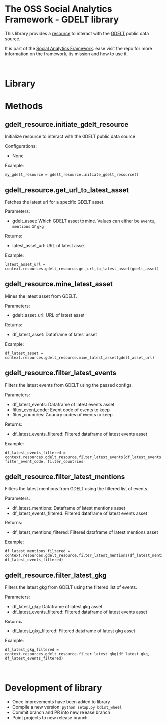 # The OSS Social Analytics Framework - GDELT library
This library provides a [resource](https://docs.dagster.io/concepts/resources) to interact with the [GDELT](https://www.gdeltproject.org/) public data source.

It is part of the [Social Analytics Framework](https://github.com/lantrns-analytics/saf_core). ease visit the repo for more information on the framework, its mission and how to use it.

&nbsp;


# Library

# Methods
## gdelt_resource.initiate_gdelt_resource
Initialize resource to interact with the GDELT public data source

Configurations:
- None

Example:
```
my_gdelt_resource = gdelt_resource.initiate_gdelt_resource()
```

## gdelt_resource.get_url_to_latest_asset
Fetches the latest url for a specific GDELT asset.

Parameters:
- gdelt_asset: Which GDELT asset to mine. Values can either be `events`, `mentions` or `gkg`

Returns:
- latest_asset_url: URL of latest asset

Example:
```
latest_asset_url = context.resources.gdelt_resource.get_url_to_latest_asset(gdelt_asset)
```

## gdelt_resource.mine_latest_asset
Mines the latest asset from GDELT.

Parameters:
- gdelt_asset_url: URL of latest asset

Returns:
- df_latest_asset: Dataframe of latest asset

Example:
```
df_latest_asset = context.resources.gdelt_resource.mine_latest_asset(gdelt_asset_url)
```

## gdelt_resource.filter_latest_events
Filters the latest events from GDELT using the passed configs.

Parameters:
- df_latest_events: Dataframe of latest events asset
- filter_event_code: Event code of events to keep
- filter_countries: Country codes of events to keep

Returns:
- df_latest_events_filtered: Filtered dataframe of latest events asset

Example:
```
df_latest_events_filtered = context.resources.gdelt_resource.filter_latest_events(df_latest_events, filter_event_code, filter_countries)
```

## gdelt_resource.filter_latest_mentions
Filters the latest mentions from GDELT using the filtered list of events.

Parameters:
- df_latest_mentions: Dataframe of latest mentions asset
- df_latest_events_filtered: Filtered dataframe of latest events asset

Returns:
- df_latest_mentions_filtered: Filtered dataframe of latest mentions asset

Example:
```
df_latest_mentions_filtered = context.resources.gdelt_resource.filter_latest_mentions(df_latest_mentions, df_latest_events_filtered)
```

## gdelt_resource.filter_latest_gkg
Filters the latest gkg from GDELT using the filtered list of events.

Parameters:
- df_latest_gkg: Dataframe of latest gkg asset
- df_latest_events_filtered: Filtered dataframe of latest events asset

Returns:
- df_latest_gkg_filtered: Filtered dataframe of latest gkg asset

Example:
```
df_latest_gkg_filtered = context.resources.gdelt_resource.filter_latest_gkg(df_latest_gkg, df_latest_events_filtered)
```

&nbsp;

# Development of library
- Once improvements have been added to library
- Compile a new version: `python setup.py bdist_wheel`
- Commit branch and PR into new release branch
- Point projects to new release branch
